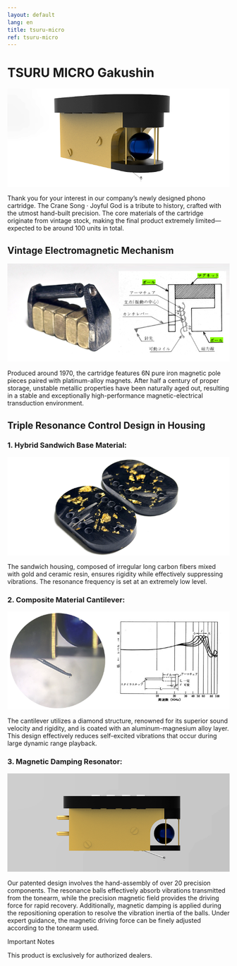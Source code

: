 ```yaml
---
layout: default
lang: en
title: tsuru-micro
ref: tsuru-micro
---
```


# TSURU MICRO Gakushin

![TSURU MICRO](/assets/products/tsuru-micro/tsuru-micro1.png)

Thank you for your interest in our company’s newly designed phono cartridge. The Crane Song · Joyful God is a tribute to history, crafted with the utmost hand-built precision. The core materials of the cartridge originate from vintage stock, making the final product extremely limited—expected to be around 100 units in total.

## Vintage Electromagnetic Mechanism


![TSURU MICRO](/assets/products/tsuru-micro/tsuru-micro2.png)

Produced around 1970, the cartridge features 6N pure iron magnetic pole pieces paired with platinum-alloy magnets. After half a century of proper storage, unstable metallic properties have been naturally aged out, resulting in a stable and exceptionally high-performance magnetic-electrical transduction environment.

## Triple Resonance Control Design in Housing


### 1. Hybrid Sandwich Base Material:

![TSURU MICRO](/assets/products/tsuru-micro/tsuru-micro3.png)

The sandwich housing, composed of irregular long carbon fibers mixed with gold and ceramic resin, ensures rigidity while effectively suppressing vibrations. The resonance frequency is set at an extremely low level.


### 2. Composite Material Cantilever:

![TSURU MICRO](/assets/products/tsuru-micro/tsuru-micro4.png)

The cantilever utilizes a diamond structure, renowned for its superior sound velocity and rigidity, and is coated with an aluminum-magnesium alloy layer. This design effectively reduces self-excited vibrations that occur during large dynamic range playback.


### 3. Magnetic Damping Resonator:

![TSURU MICRO](/assets/products/tsuru-micro/tsuru-micro5.png)

Our patented design involves the hand-assembly of over 20 precision components. The resonance balls effectively absorb vibrations transmitted from the tonearm, while the precision magnetic field provides the driving force for rapid recovery. Additionally, magnetic damping is applied during the repositioning operation to resolve the vibration inertia of the balls. Under expert guidance, the magnetic driving force can be finely adjusted according to the tonearm used.

Important Notes

This product is exclusively for authorized dealers.